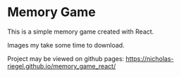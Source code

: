 # Memory Game

This is a simple memory game created with React. 

Images my take some time to download.

Project may be viewed on github pages: https://nicholas-riegel.github.io/memory_game_react/